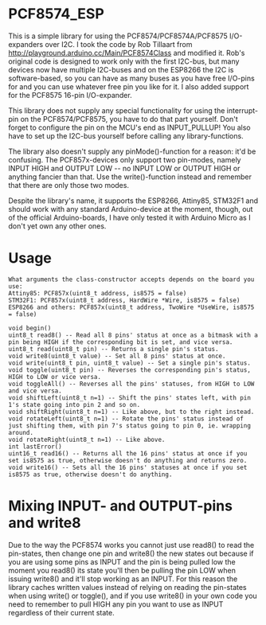 # PCF8574_ESP

This is a simple library for using the PCF8574/PCF8574A/PCF8575 I/O-expanders over I2C. I took the code by Rob Tillaart from http://playground.arduino.cc/Main/PCF8574Class and modified it. Rob's original code is designed to work only with the first I2C-bus, but many devices now have multiple I2C-buses and on the ESP8266 the I2C is software-based, so you can have as many buses as you have free I/O-pins for and you can use whatever free pin you like for it. I also added support for the PCF8575 16-pin I/O-expander.

This library does not supply any special functionality for using the interrupt-pin on the PCF8574/PCF8575, you have to do that part yourself. Don't forget to configure the pin on the MCU's end as INPUT_PULLUP! You also have to set up the I2C-bus yourself before calling any library-functions.

The library also doesn't supply any pinMode()-function for a reason: it'd be confusing. The 
PCF857x-devices only support two pin-modes, namely INPUT HIGH and OUTPUT LOW -- no INPUT LOW 
or OUTPUT HIGH or anything fancier than that. Use the write()-function instead and remember 
that there are only those two modes.

Despite the library's name, it supports the ESP8266, Attiny85, STM32F1 and should work with any standard Arduino-device at the moment, though, out of the official Arduino-boards, I have only tested it with Arduino Micro as I don't yet own any other ones.

# Usage
```
What arguments the class-constructor accepts depends on the board you use:
Attiny85: PCF857x(uint8_t address, is8575 = false)
STM32F1: PCF857x(uint8_t address, HardWire *Wire, is8575 = false)
ESP8266 and others: PCF857x(uint8_t address, TwoWire *UseWire, is8575 = false)

void begin()
uint8_t read8() -- Read all 8 pins' status at once as a bitmask with a pin being HIGH if the corresponding bit is set, and vice versa.
uint8_t read(uint8_t pin) -- Returns a single pin's status.
void write8(uint8_t value) -- Set all 8 pins' status at once.
void write(uint8_t pin, uint8_t value) -- Set a single pin's status.
void toggle(uint8_t pin) -- Reverses the corresponding pin's status, HIGH to LOW or vice versa.
void toggleAll() -- Reverses all the pins' statuses, from HIGH to LOW and vice versa.
void shiftLeft(uint8_t n=1) -- Shift the pins' states left, with pin 1's state going into pin 2 and so on.
void shiftRight(uint8_t n=1) -- Like above, but to the right instead.
void rotateLeft(uint8_t n=1) -- Rotate the pins' status instead of just shifting them, with pin 7's status going to pin 0, ie. wrapping around.
void rotateRight(uint8_t n=1) -- Like above.
int lastError()
uint16_t read16() -- Returns all the 16 pins' status at once if you set is8575 as true, otherwise doesn't do anything and returns zero.
void write16() -- Sets all the 16 pins' statuses at once if you set is8575 as true, otherwise doesn't do anything.
```

# Mixing INPUT- and OUTPUT-pins and write8

Due to the way the PCF8574 works you cannot just use read8() to read the pin-states, then change one pin and write8() the new states out because if you are using some pins as INPUT and the pin is being pulled low the moment you read8() its state you'll then be pulling the pin LOW when issuing write8() and it'll stop working as an INPUT. For this reason the library caches written values instead of relying on reading the pin-states when using write() or toggle(), and if you use write8() in your own code you need to remember to pull HIGH any pin you want to use as INPUT regardless of their current state.
